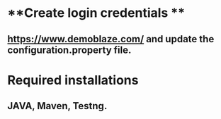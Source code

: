 # **Create  login credentials  **
## https://www.demoblaze.com/ and update the configuration.property file.

# R**equired installations**
## JAVA, Maven, Testng.



